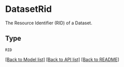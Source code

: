 # DatasetRid

The Resource Identifier (RID) of a Dataset.


## Type
```python
RID
```


[[Back to Model list]](../../../README.md#models-v2-link) [[Back to API list]](../../../README.md#documentation-for-api-endpoints) [[Back to README]](../../../README.md)
